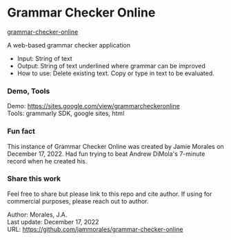 # Grammar Checker Online
[grammar-checker-online](https://github.com/jammorales/grammar-checker-online)  
  
A web-based grammar checker application
* Input: String of text  
* Output: String of text underlined where grammar can be improved
* How to use: Delete existing text. Copy or type in text to be evaluated.

### Demo, Tools
Demo: https://sites.google.com/view/grammarcheckeronline  
Tools: grammarly SDK, google sites, html

### Fun fact
This instance of Grammar Checker Online was created by Jamie Morales on December 17, 2022. Had fun trying to beat Andrew DiMola's 7-minute record when he created his.


### Share this work
Feel free to share but please link to this repo and cite author. If using for commercial purposes, please reach out to author.


Author: Morales, J.A.  
Last update: December 17, 2022  
URL: https://github.com/jammorales/grammar-checker-online
